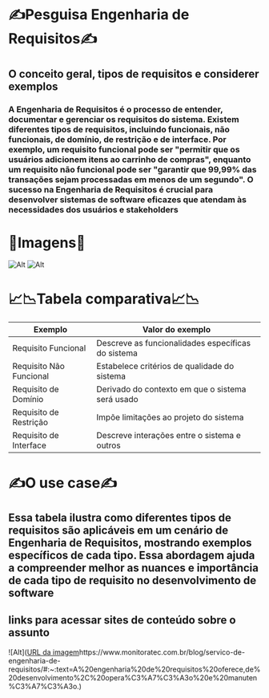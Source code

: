 # ✍️Pesguisa Engenharia de Requisitos✍️

## O conceito geral, tipos de requisitos e considerer exemplos
### **A Engenharia de Requisitos é o processo de entender, documentar e gerenciar os requisitos do sistema. Existem diferentes tipos de requisitos, incluindo funcionais, não funcionais, de domínio, de restrição e de interface. Por exemplo, um requisito funcional pode ser "permitir que os usuários adicionem itens ao carrinho de compras", enquanto um requisito não funcional pode ser "garantir que 99,99% das transações sejam processadas em menos de um segundo". O sucesso na Engenharia de Requisitos é crucial para desenvolver sistemas de software eficazes que atendam às necessidades dos usuários e stakeholders**

# 🌆Imagens🌆
![Alt](https://encrypted-tbn0.gstatic.com/images?q=tbn:ANd9GcQMop2fLLGa0OOcJ4vWD4NfsS_ppJLFtwBf6Bac93HmuA&s)     ![Alt](https://encrypted-tbn0.gstatic.com/images?q=tbn:ANd9GcSCXBxnj6Wrd4bH5qiDTZul1GEUEXnltewenPGDosocnA&s)


# 📈📉Tabela comparativa📈📉
Exemplo   |   Valor do exemplo
--------- | -------------------
Requisito Funcional | Descreve as funcionalidades específicas do sistema|	Permitir que os usuários realizem login com nome de usuário e senha.
Requisito Não Funcional| Estabelece critérios de qualidade do sistema|	Garantir que 99,99% das transações sejam processadas em menos de um segundo.
Requisito de Domínio | Derivado do contexto em que o sistema será usado|	Cumprir os regulamentos de privacidade de dados de saúde em um sistema de gestão hospitalar.
Requisito de Restrição| Impõe limitações ao projeto do sistema|	Desenvolver o sistema utilizando a linguagem de programação Java.
Requisito de Interface|Descreve interações entre o sistema e outros|	Sincronizar dados de exercícios com dispositivos wearable em um aplicativo de fitness.
# ✍️O use case✍️

## **Essa tabela ilustra como diferentes tipos de requisitos são aplicáveis em um cenário de Engenharia de Requisitos, mostrando exemplos específicos de cada tipo. Essa abordagem ajuda a compreender melhor as nuances e importância de cada tipo de requisito no desenvolvimento de software**

##  links para acessar sites de conteúdo sobre o assunto
![Alt]([URL da imagem](https://www.monitoratec.com.br/blog/servico-de-engenharia-de-requisitos/#:~:text=A%20engenharia%20de%20requisitos%20oferece,de%20desenvolvimento%2C%20opera%C3%A7%C3%A3o%20e%20manuten%C3%A7%C3%A3o.)https://www.monitoratec.com.br/blog/servico-de-engenharia-de-requisitos/#:~:text=A%20engenharia%20de%20requisitos%20oferece,de%20desenvolvimento%2C%20opera%C3%A7%C3%A3o%20e%20manuten%C3%A7%C3%A3o.)
